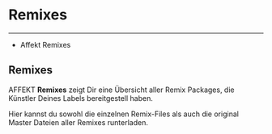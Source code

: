 # Remixes

---

- Affekt Remixes

## Remixes
AFFEKT **Remixes** zeigt Dir eine Übersicht aller Remix Packages, die Künstler Deines Labels bereitgestell haben.   

Hier kannst du sowohl die einzelnen Remix-Files als auch die original Master Dateien aller Remixes runterladen.   







